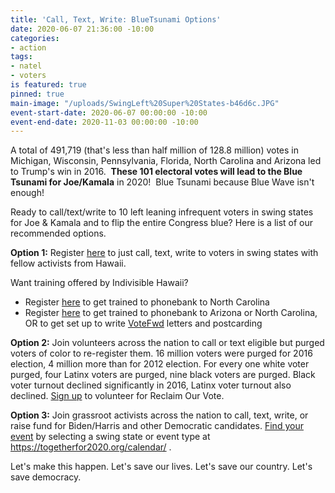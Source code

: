 ```yaml
---
title: 'Call, Text, Write: BlueTsunami Options'
date: 2020-06-07 21:36:00 -10:00
categories:
- action
tags:
- natel
- voters
is featured: true
pinned: true
main-image: "/uploads/SwingLeft%20Super%20States-b46d6c.JPG"
event-start-date: 2020-06-07 00:00:00 -10:00
event-end-date: 2020-11-03 00:00:00 -10:00
---
```


A total of 491,719 (that's less than half million of 128.8 million) votes in Michigan, Wisconsin, Pennsylvania, Florida, North Carolina and Arizona led to Trump's win in 2016.  **These 101 electoral votes will lead to the Blue Tsunami for Joe/Kamala** in 2020!  Blue Tsunami because Blue Wave isn't enough!

Ready to call/text/write to 10 left leaning infrequent voters in swing states for Joe & Kamala and to flip the entire Congress blue? Here is a list of our recommended options.  

**Option 1:** 
Register [here](https://us02web.zoom.us/meeting/register/tZArduGvrjIvHtJMFgItBYBfZcrhY6Qi7Ca0) to just call, text, write to voters in swing states with fellow activists from Hawaii.

Want training offered by Indivisible Hawaii?  
* Register [here](https://us02web.zoom.us/meeting/register/tZMlce-vrDwqG93LGlpMbG0ViIU8jeur1adv) to get trained to phonebank to North Carolina
* Register [here](https://us02web.zoom.us/meeting/register/tZArduGvrjIvHtJMFgItBYBfZcrhY6Qi7Ca0) to get trained to phonebank to Arizona or North Carolina, OR to get set up to write [VoteFwd](https://www.votefwd.org) letters and postcarding

**Option 2:**
Join volunteers across the nation to call or text eligible but purged voters of color to re-register them.  16 million voters were purged for 2016 election, 4 million more than for 2012 election.  For every one white voter purged, four Latinx voters are purged, nine black voters are purged. Black voter turnout declined significantly in 2016, Latinx voter turnout also declined. [Sign up](https://actionnetwork.org/forms/reclaim-our-vote-signup) to volunteer for Reclaim Our Vote.

**Option 3:**
Join grassroot activists across the nation to call, text, write, or raise fund for Biden/Harris and other Democratic candidates.  [Find your event](https://togetherfor2020.org/calendar/) by selecting a swing state or event type at https://togetherfor2020.org/calendar/ .

Let's make this happen.  Let's save our lives.  Let's save our country.  Let's save democracy.  

